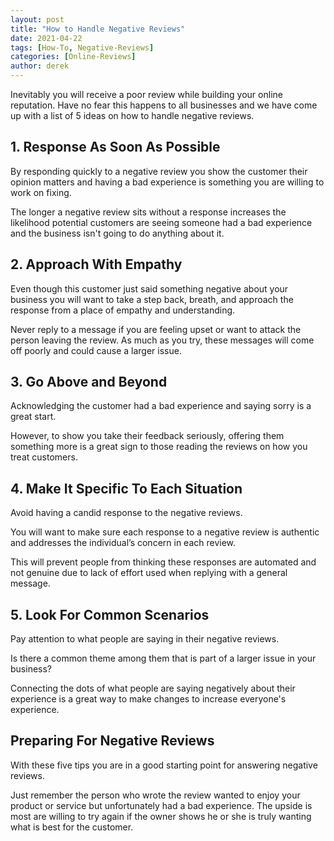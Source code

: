 ```yaml
---
layout: post
title: "How to Handle Negative Reviews"
date: 2021-04-22
tags: [How-To, Negative-Reviews]
categories: [Online-Reviews]
author: derek
---
```


Inevitably you will receive a poor review while building your online reputation.  Have no fear this happens to all businesses and we have come up with a list of 5 ideas on how to handle negative reviews.

## 1. Response As Soon As Possible

By responding quickly to a negative review you show the customer their opinion matters and having a bad experience is something you are willing to work on fixing.

The longer a negative review sits without a response increases the likelihood potential customers are seeing someone had a bad experience and the business isn't going to do anything about it.

## 2. Approach With Empathy

Even though this customer just said something negative about your business you will want to take a step back, breath, and approach the response from a place of empathy and understanding.

Never reply to a message if you are feeling upset or want to attack the person leaving the review.  As much as you try, these messages will come off poorly and could cause a larger issue.

## 3. Go Above and Beyond

Acknowledging the customer had a bad experience and saying sorry is a great start.

However, to show you take their feedback seriously, offering them something more is a great sign to those reading the reviews on how you treat customers.

## 4. Make It Specific To Each Situation

Avoid having a candid response to the negative reviews.  

You will want to make sure each response to a negative review is authentic and addresses the individual’s concern in each review.

This will prevent people from thinking these responses are automated and not genuine due to lack of effort used when replying with a general message.

## 5. Look For Common Scenarios

Pay attention to what people are saying in their negative reviews.  

Is there a common theme among them that is part of a larger issue in your business?

Connecting the dots of what people are saying negatively about their experience is a great way to make changes to increase everyone's experience.

## Preparing For Negative Reviews

With these five tips you are in a good starting point for answering negative reviews.  

Just remember the person who wrote the review wanted to enjoy your product or service but unfortunately had a bad experience.  The upside is most are willing to try again if the owner shows he or she is truly wanting what is best for the customer.
